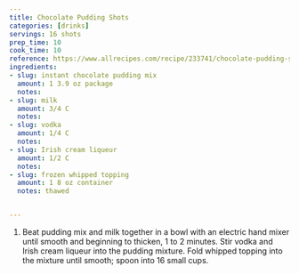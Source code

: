 ```yaml
---
title: Chocolate Pudding Shots
categories: [drinks]
servings: 16 shots
prep_time: 10
cook_time: 10 
reference: https://www.allrecipes.com/recipe/233741/chocolate-pudding-shots/
ingredients:
- slug: instant chocolate pudding mix
  amount: 1 3.9 oz package
  notes:
- slug: milk
  amount: 3/4 C
  notes:
- slug: vodka
  amount: 1/4 C
  notes:
- slug: Irish cream liqueur
  amount: 1/2 C
  notes:
- slug: frozen whipped topping
  amount: 1 8 oz container
  notes: thawed


---
```


1. Beat pudding mix and milk together in a bowl with an electric hand mixer until smooth and beginning to thicken, 1 to 2 minutes. Stir vodka and Irish cream liqueur into the pudding mixture. Fold whipped topping into the mixture until smooth; spoon into 16 small cups.

